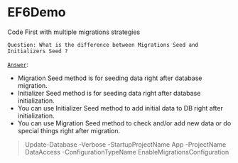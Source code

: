 # EF6Demo
Code First with multiple migrations strategies

`Question: What is the difference between Migrations Seed and Initializers Seed ?`

[`Answer`](https://stackoverflow.com/questions/35241585/entity-framework-what-is-the-difference-between-migrations-seed-and-contextiniti):
- Migration Seed method is for seeding data right after database migration.
- Initializer Seed method is for seeding data right after database initialization.
- You can use Initializer Seed method to add initial data to DB right after initialization.
- You can use Migration Seed method to check and/or add new data or do special things right after migration.

> Update-Database -Verbose -StartupProjectName App -ProjectName DataAccess -ConfigurationTypeName EnableMigrationsConfiguration
